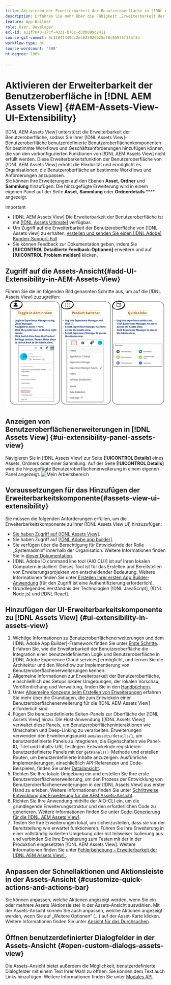 ```yaml
---
title: Aktivieren der Erweiterbarkeit der Benutzeroberfläche in [!DNL AEM Assets View]
description: Erfahren Sie mehr über die Fähigkeit „Erweiterbarkeit der Benutzeroberfläche“ der  [!DNL AEM Assets View]. [!DNL AEM Assets View] -Benutzeroberfläche, die das Hinzufügen benutzerdefinierter Benutzeroberflächenkomponenten ermöglicht, um bestimmte Geschäftsanforderungen zu erfüllen.
feature: App Builder
role: User, Developer
exl-id: a11f7043-17cf-4331-b76c-d3db099c2411
source-git-commit: 9c1104f449dc2ec625926925ef8c95976f1faf3d
workflow-type: ht
source-wordcount: '598'
ht-degree: 100%

---
```


# Aktivieren der Erweiterbarkeit der Benutzeroberfläche in [!DNL AEM Assets View] {#AEM-Assets-View-UI-Extensibility}

[!DNL AEM Assets View] unterstützt die Erweiterbarkeit der Benutzeroberfläche, sodass Sie Ihrer [!DNL Assets View]-Benutzeroberfläche benutzerdefinierte Benutzeroberflächenkomponenten für bestimmte Workflows und Geschäftsanforderungen hinzufügen können, die von den vorkonfigurierten Funktionen von [!DNL AEM Assets View] nicht erfüllt werden. Diese Erweiterbarkeitsfunktion der Benutzeroberfläche von [!DNL AEM Assets View] erhöht die Flexibilität und ermöglicht es Organisationen, die Benutzeroberfläche an bestimmte Workflows und Anforderungen anzupassen.\
Sie können Ihre Erweiterungen auf den Ebenen **Asset**, **Ordner** und **Sammlung** hinzufügen. Die hinzugefügte Erweiterung wird in einem eigenen Panel auf der Seite **Asset**, **Sammlung** oder **Ordnerdetails** **** angezeigt.

>[!IMPORTANT]
>
> * [!DNL AEM Assets View] Die Erweiterbarkeit der Benutzeroberfläche ist mit [[!DNL Assets Ultimate]](/help/assets/assets-ultimate-overview.md) verfügbar.
> * Um Zugriff auf die Erweiterbarkeit der Benutzeroberfläche von [!DNL Assets view] zu erhalten, [erstellen und senden Sie einen [!DNL Adobe] Kunden-Support-Fall](https://helpx.adobe.com/de/enterprise/using/support-for-experience-cloud.html).
> * Sie können Feedback zur Dokumentation geben, indem Sie **[!UICONTROL Detaillierte Feedback-Optionen]** erweitern und auf **[!UICONTROL Problem melden]** klicken.

## <a id="1"></a> Zugriff auf die Assets-Ansicht{#add-UI-Extensibility-in-AEM-Assets-View}

Führen Sie die im folgenden Bild genannten Schritte aus, um auf die [!DNL Assets View] zuzugreifen:
![access-assets-view-ui](/help/assets/assets/access-assets-view.jpg)

## Anzeigen von Benutzeroberflächenerweiterungen in [!DNL Assets View] {#ui-extensibility-panel-assets-view}

Navigieren Sie in [!DNL Assets View] zur Seite **[!UICONTROL Details]** eines Assets, Ordners oder einer Sammlung. Auf der Seite **[!UICONTROL Details]** wird die hinzugefügte Benutzeroberflächenerweiterung in einem eigenen Panel angezeigt.
![Mein Arbeitsbereich](/help/assets/assets/my-workspace-assets-view3.png)

## Voraussetzungen für das Hinzufügen der Erweiterbarkeitskomponente{#assets-view-ui-extensibility}

Sie müssen die folgenden Anforderungen erfüllen, um die Erweiterbarkeitskomponente zu Ihrer [!DNL Assets View UI] hinzuzufügen:

* [Sie haben Zugriff auf  [!DNL Assets View]](#1).
* Sie haben Zugriff auf [[!DNL Adobe app builder]](https://developer.adobe.com/app-builder/docs/overview/).
* Sie verfügen über die Berechtigung für Entwickelnde der Rolle „Systemadmin“ innerhalb der Organisation. Weitere Informationen finden Sie in [dieser Dokumentation](https://developer.adobe.com/uix/docs/guides/get-access/).
* [!DNL Adobe IO command line tool (AIO CLI)] ist auf Ihren lokalen Computern installiert. Dieses Tool ist für das Erstellen und Bereitstellen von Erweiterungsprojekten von entscheidender Bedeutung. Weitere Informationen finden Sie unter [Erstellen Ihrer ersten App Builder-Anwendung](https://developer.adobe.com/app-builder/docs/get_started/app_builder_get_started/first-app#local-environment-set-up) (für den Zugriff ist eine Authentifizierung erforderlich).
* Grundlegendes Verständnis der Technologien [!DNL JavaScript], [!DNL Node.js] und [!DNL React].

## Hinzufügen der UI-Erweiterbarkeitskomponente zu [!DNL Assets View] {#ui-extensibility-in-assets-view}

1. Wichtige Informationen zu Benutzeroberflächenerweiterungen und dem [!DNL Adobe App Builder]-Framework finden Sie unter [Erste Schritte](https://developer.adobe.com/uix/docs/getting-started/). Erfahren Sie, wie die Erweiterbarkeit der Benutzeroberfläche die Integration einer benutzerdefinierten Logik und Benutzeroberfläche in [!DNL Adobe Experience Cloud services] ermöglicht, und lernen Sie die Architektur und den Workflow zur Implementierung von Benutzeroberflächenerweiterungen kennen.
1. Allgemeine Informationen zur Erweiterbarkeit der Benutzeroberfläche, einschließlich des Setups lokaler Umgebungen, der lokalen Vorschau, Veröffentlichung und Verwaltung, finden Sie in den [Handbüchern](https://developer.adobe.com/uix/docs/guides/).
1. Unter [Allgemeine Konzepte beim Erstellen von Erweiterungen](https://developer.adobe.com/uix/docs/services/aem-assets-view/api/commons/) erfahren Sie mehr über die Grundlagen, die zum Entwickeln einer Benutzeroberflächenerweiterung für die [!DNL AEM Assets View] erforderlich sind.
1. Fügen Sie benutzerdefinierte Seiten-Panels zur Oberfläche der [!DNL Assets View] hinzu. Die Host-Anwendung ([!DNL Assets View]) verwaltet diese Panels, um Benutzeroberflächeninteraktionen wie Umschalten und Deep-Linking zu verarbeiten. Erweiterungen verwenden den Erweiterungspunkt `aem/assets/details/1`, um benutzerdefinierte Panels zu integrieren, die Eigenschaften wie Panel-ID, Titel und Inhalts-URL festlegen. Entwickelnde registrieren benutzerdefinierte Panels mit der `getPanels()`-Methode und erstellen Routen, um benutzerdefinierte Inhalte anzuzeigen. Ausführliche Implementierungen, einschließlich API-Referenzen und Code-Beispielen, finden Sie unter [Detailansicht](https://developer.adobe.com/uix/docs/services/aem-assets-view/api/details-view/).
1. Richten Sie Ihre lokale Umgebung ein und erstellen Sie Ihre erste Benutzeroberflächenerweiterung, um den Prozess der Entwicklung von Benutzeroberflächenerweiterungen in der [!DNL Assets View] aus erster Hand zu erleben. Weitere Informationen finden Sie unter [Schrittweise Entwicklung der Erweiterung für die AEM Assets-Ansicht](https://developer.adobe.com/uix/docs/services/aem-assets-view/extension-development/).
1. Richten Sie Ihre Anwendung mithilfe der AIO-CLI ein, um die grundlegende Erweiterungsstruktur und den erforderlichen Code zu generieren. Weitere Informationen finden Sie unter [Code-Generierung für die [!DNL AEM Assets View]](https://developer.adobe.com/uix/docs/services/aem-assets-view/code-generation/).
1. Testen Sie Ihre Erweiterungen lokal, um sicherzustellen, dass sie vor der Bereitstellung wie erwartet funktionieren. Führen Sie Ihre Erweiterung in einer vollständig isolierten Umgebung oder mit teilweiser Isolierung aus und verbinden Sie Ihre Erweiterung zum Testen mit der in der Produktion eingesetzten [!DNL AEM Assets View]. Weitere Informationen finden Sie unter [Fehlerbehebung – Erweiterbarkeit der [!DNL AEM Assets View] ](https://developer.adobe.com/uix/docs/services/aem-assets-view/debug/).

## Anpassen der Schnellaktionen und Aktionsleiste in der Assets-Ansicht {#customize-quick-actions-and-actions-bar}

Sie können anpassen, welche Aktionen angezeigt werden, wenn Sie ein oder mehrere Assets (Aktionsleiste) in der Assets-Ansicht auswählen. Mit der Assets-Ansicht können Sie auch anpassen, welche Aktionen angezeigt werden, wenn Sie auf „Weitere Optionen“ (…) auf der Asset-Karte klicken. Weitere Informationen finden Sie unter [Ansicht für das Durchsuchen](https://developer.adobe.com/uix/docs/services/aem-assets-view/api/browse-view/).

## Öffnen benutzerdefinierter Dialogfelder in der Assets-Ansicht {#open-custom-dialogs-assets-view}

Die Assets-Ansicht bietet außerdem die Möglichkeit, benutzerdefinierte Dialogfelder mit einem Text Ihrer Wahl zu öffnen. Sie können dem Text auch Links hinzufügen. Weitere Informationen finden Sie unter [Modales API](https://developer.adobe.com/uix/docs/services/aem-assets-view/api/commons/#modal-api).
